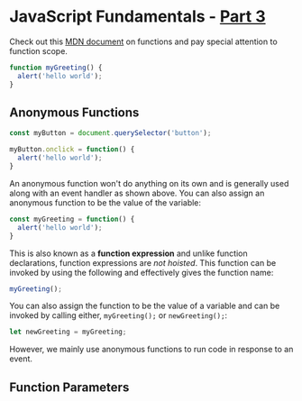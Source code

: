 # JavaScript Fundamentals - [Part 3](https://www.theodinproject.com/courses/foundations/lessons/fundamentals-part-3) 

Check out this [MDN document](https://developer.mozilla.org/en-US/docs/Learn/JavaScript/Building_blocks/Functions) on functions and pay special attention to function scope.
```js
function myGreeting() {
  alert('hello world');
}
```

## Anonymous Functions
```js
const myButton = document.querySelector('button');

myButton.onclick = function() {
  alert('hello world');
}
```
An anonymous function won't do anything on its own and is generally used along with an event handler as shown above. You can also assign an anonymous function to be the value of the variable:
```js
const myGreeting = function() {
  alert('hello world');
}
```
This is also known as a **function expression** and unlike function declarations, function expressions are _not hoisted_. This function can be invoked by using the following and effectively gives the function name:
```js
myGreeting();
```
You can also assign the function to be the value of a variable and can be invoked by calling either, `myGreeting();` or `newGreeting();`:
```js
let newGreeting = myGreeting;
```
However, we mainly use anonymous functions to run code in response to an event.

## Function Parameters
